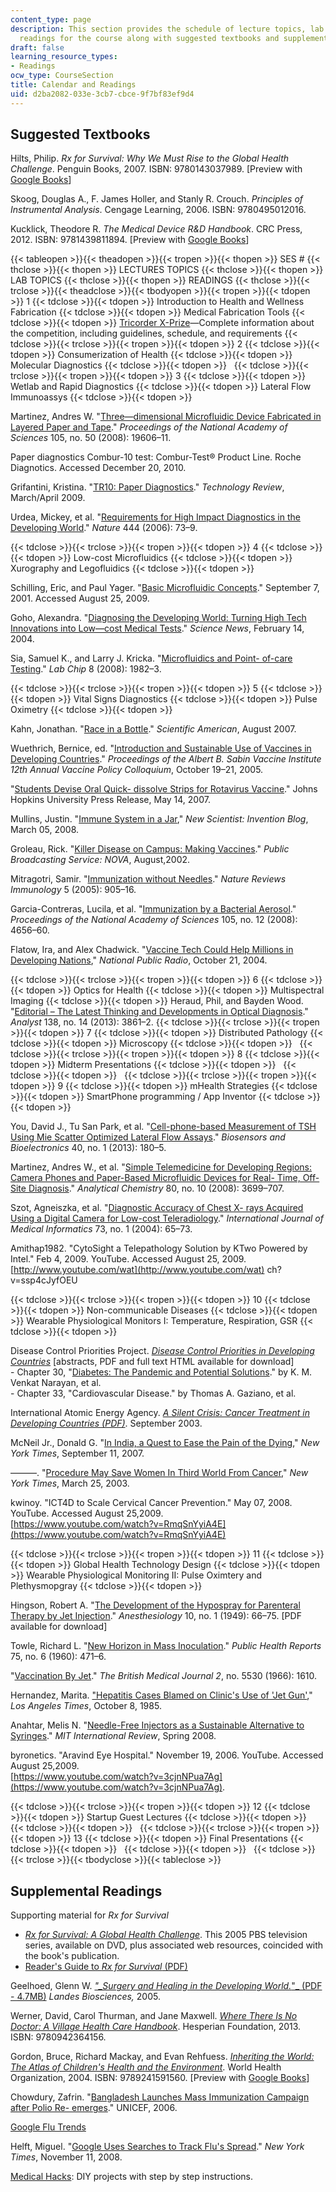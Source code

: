```yaml
---
content_type: page
description: This section provides the schedule of lecture topics, lab topics, and
  readings for the course along with suggested textbooks and supplementary readings.
draft: false
learning_resource_types:
- Readings
ocw_type: CourseSection
title: Calendar and Readings
uid: d2ba2082-033e-3cb7-cbce-9f7bf83ef9d4
---
```

## Suggested Textbooks

Hilts, Philip. *Rx for Survival: Why We Must Rise to the Global Health Challenge*. Penguin Books, 2007. ISBN: 9780143037989. \[Preview with [Google Books](http://books.google.com/books?id=C5q5-8m80LoC&printsec=frontcover)\]

Skoog, Douglas A., F. James Holler, and Stanly R. Crouch. *Principles of Instrumental Analysis*. Cengage Learning, 2006. ISBN: 9780495012016.

Kucklick, Theodore R. *The Medical Device R&D Handbook*. CRC Press, 2012. ISBN: 9781439811894. \[Preview with [Google Books](http://books.google.com/books?id=_zDx7xAM6ccC&printsec=frontcover)\]

{{< tableopen >}}{{< theadopen >}}{{< tropen >}}{{< thopen >}}
SES #
{{< thclose >}}{{< thopen >}}
LECTURES TOPICS
{{< thclose >}}{{< thopen >}}
LAB TOPICS
{{< thclose >}}{{< thopen >}}
READINGS
{{< thclose >}}{{< trclose >}}{{< theadclose >}}{{< tbodyopen >}}{{< tropen >}}{{< tdopen >}}
1
{{< tdclose >}}{{< tdopen >}}
Introduction to Health and Wellness Fabrication
{{< tdclose >}}{{< tdopen >}}
Medical Fabrication Tools
{{< tdclose >}}{{< tdopen >}}
[Tricorder X-Prize](https://www.xprize.org/prizes/tricorder)—Complete information about the competition, including guidelines, schedule, and requirements
{{< tdclose >}}{{< trclose >}}{{< tropen >}}{{< tdopen >}}
2
{{< tdclose >}}{{< tdopen >}}
Consumerization of Health
{{< tdclose >}}{{< tdopen >}}
Molecular Diagnostics
{{< tdclose >}}{{< tdopen >}}
 
{{< tdclose >}}{{< trclose >}}{{< tropen >}}{{< tdopen >}}
3
{{< tdclose >}}{{< tdopen >}}
Wetlab and Rapid Diagnostics
{{< tdclose >}}{{< tdopen >}}
Lateral Flow Immunoassys
{{< tdclose >}}{{< tdopen >}}

Martinez, Andres W. "[Three—dimensional Microfluidic Device Fabricated in Layered Paper and Tape](http://dx.doi.org/10.1073/pnas.0810903105)." *Proceedings of the National Academy of Sciences* 105, no. 50 (2008): 19606–11.

Paper diagnostics Combur-10 test: Combur-Test® Product Line. Roche Diagnotics. Accessed December 20, 2010.

Grifantini, Kristina. "[TR10: Paper Diagnostics](https://www.technologyreview.com/technology/tr10-paper-diagnostics/)." *Technology Review*, March/April 2009.

Urdea, Mickey, et al. "[Requirements for High Impact Diagnostics in the Developing World](http://dx.doi.org/10.1038/nature05448)." *Nature* 444 (2006): 73–9.

{{< tdclose >}}{{< trclose >}}{{< tropen >}}{{< tdopen >}}
4
{{< tdclose >}}{{< tdopen >}}
Low-cost Microfluidics
{{< tdclose >}}{{< tdopen >}}
Xurography and Legofluidics
{{< tdclose >}}{{< tdopen >}}

Schilling, Eric, and Paul Yager. "[Basic Microfluidic Concepts](http://faculty.washington.edu/yagerp/microfluidicstutorial/basicconcepts/basicconcepts.htm)." September 7, 2001. Accessed August 25, 2009.

Goho, Alexandra. "[Diagnosing the Developing World: Turning High Tech Innovations into Low—cost Medical Tests](https://www.sciencenews.org/article/diagnosing-developing-world)." *Science News*, February 14, 2004.

Sia, Samuel K., and Larry J. Kricka. "[Microfluidics and Point- of-care Testing](http://dx.doi.org/10.1039/b817915h)." *Lab Chip* 8 (2008): 1982–3.

{{< tdclose >}}{{< trclose >}}{{< tropen >}}{{< tdopen >}}
5
{{< tdclose >}}{{< tdopen >}}
Vital Signs Diagnostics
{{< tdclose >}}{{< tdopen >}}
Pulse Oximetry
{{< tdclose >}}{{< tdopen >}}

Kahn, Jonathan. "[Race in a Bottle](http://www.scientificamerican.com/article/race-in-a-bottle/)." *Scientific American*, August 2007.

Wuethrich, Bernice, ed. "[Introduction and Sustainable Use of Vaccines in Developing Countries](http://www.gatesfoundation.org/Media-Center/Press-Releases/2005/09/Sabin-Vaccine-Institute-Receives-150000-Grant)." *Proceedings of the Albert B. Sabin Vaccine Institute 12th Annual Vaccine Policy Colloquium*, October 19–21, 2005.

"[Students Devise Oral Quick- dissolve Strips for Rotavirus Vaccine](https://www.eurekalert.org/news-releases/757657#:~:text=The%20innovative%20drug%2Ddelivery%20system,child%20to%20swallow%20the%20vaccine.)." Johns Hopkins University Press Release, May 14, 2007.

Mullins, Justin. "[Immune System in a Jar](http://www.newscientist.com/blog/invention/2008/03/immune-system-in-jar.html)," *New Scientist: Invention Blog*, March 05, 2008.

Groleau, Rick. "[Killer Disease on Campus: Making Vaccines](http://www.pbs.org/wgbh/nova/body/making-vaccines.html)." *Public Broadcasting Service: NOVA*, August,2002.

Mitragotri, Samir. "[Immunization without Needles](http://dx.doi.org/10.1038/nri1728)." *Nature Reviews Immunology* 5 (2005): 905–16.

Garcia-Contreras, Lucila, et al. "[Immunization by a Bacterial Aerosol](http://dx.doi.org/10.1073/pnas.0800043105)." *Proceedings of the National Academy of Sciences* 105, no. 12 (2008): 4656–60.

Flatow, Ira, and Alex Chadwick. "[Vaccine Tech Could Help Millions in Developing Nations](http://www.npr.org/templates/story/story.php?storyId=4120487)," *National Public Radio*, October 21, 2004.

{{< tdclose >}}{{< trclose >}}{{< tropen >}}{{< tdopen >}}
6
{{< tdclose >}}{{< tdopen >}}
Optics for Health
{{< tdclose >}}{{< tdopen >}}
Multispectral Imaging
{{< tdclose >}}{{< tdopen >}}
Heraud, Phil, and Bayden Wood. "[Editorial – The Latest Thinking and Developments in Optical Diagnosis](http://dx.doi.org/10.1039/C3AN90052E)." *Analyst* 138, no. 14 (2013): 3861–2.
{{< tdclose >}}{{< trclose >}}{{< tropen >}}{{< tdopen >}}
7
{{< tdclose >}}{{< tdopen >}}
Distributed Pathology
{{< tdclose >}}{{< tdopen >}}
Microscopy
{{< tdclose >}}{{< tdopen >}}
 
{{< tdclose >}}{{< trclose >}}{{< tropen >}}{{< tdopen >}}
8
{{< tdclose >}}{{< tdopen >}}
Midterm Presentations
{{< tdclose >}}{{< tdopen >}}
 
{{< tdclose >}}{{< tdopen >}}
 
{{< tdclose >}}{{< trclose >}}{{< tropen >}}{{< tdopen >}}
9
{{< tdclose >}}{{< tdopen >}}
mHealth Strategies
{{< tdclose >}}{{< tdopen >}}
SmartPhone programming / App Inventor
{{< tdclose >}}{{< tdopen >}}

You, David J., Tu San Park, et al. "[Cell-phone-based Measurement of TSH Using Mie Scatter Optimized Lateral Flow Assays](http://dx.doi.org/10.1016/j.bios.2012.07.014)." *Biosensors and Bioelectronics* 40, no. 1 (2013): 180–5.

Martinez, Andres W., et al. "[Simple Telemedicine for Developing Regions: Camera Phones and Paper-Based Microfluidic Devices for Real- Time, Off-Site Diagnosis](http://dx.doi.org/10.1021/ac800112r)." *Analytical Chemistry* 80, no. 10 (2008): 3699–707.

Szot, Agneiszka, et al. "[Diagnostic Accuracy of Chest X- rays Acquired Using a Digital Camera for Low-cost Teleradiology](http://dx.doi.org/10.1016/j.ijmedinf.2003.10.002)." *International Journal of Medical Informatics* 73, no. 1 (2004): 65–73.

Amithap1982. "CytoSight a Telepathology Solution by KTwo Powered by Intel." Feb 4, 2009. YouTube. Accessed August 25, 2009. [http://www.youtube.com/wat](http://www.youtube.com/wat) ch?v=ssp4cJyfOEU

{{< tdclose >}}{{< trclose >}}{{< tropen >}}{{< tdopen >}}
10
{{< tdclose >}}{{< tdopen >}}
Non-communicable Diseases
{{< tdclose >}}{{< tdopen >}}
Wearable Physiological Monitors I: Temperature, Respiration, GSR
{{< tdclose >}}{{< tdopen >}}

Disease Control Priorities Project. [*Disease Control Priorities in Developing Countries*](https://www.dcp-3.org/sites/default/files/dcp2/DCPFM.pdf) \[abstracts, PDF and full text HTML available for download\]      
\- Chapter 30, "[Diabetes: The Pandemic and Potential Solutions](https://www.ncbi.nlm.nih.gov/books/NBK11777/)." by K. M. Venkat Narayan, et al.      
\- Chapter 33, "Cardiovascular Disease." by Thomas A. Gaziano, et al.

International Atomic Energy Agency. [*A Silent Crisis: Cancer Treatment in Developing Countries (PDF)*](https://inis.iaea.org/search/search.aspx?orig_q=RN:35024620). September 2003.

McNeil Jr., Donald G. "[In India, a Quest to Ease the Pain of the Dying](http://www.nytimes.com/2007/09/11/health/11pain.html?pagewanted=all&_r=0)," *New York Times*, September 11, 2007.

———. "[Procedure May Save Women In Third World From Cancer](http://www.nytimes.com/2003/03/25/health/procedure-may-save-women-in-third-world-from-cancer.html)," *New York Times*, March 25, 2003.

kwinoy. "ICT4D to Scale Cervical Cancer Prevention." May 07, 2008. YouTube. Accessed August 25,2009.      
[https://www.youtube.com/watch?v=RmqSnYyiA4E](https://www.youtube.com/watch?v=RmqSnYyiA4E)

{{< tdclose >}}{{< trclose >}}{{< tropen >}}{{< tdopen >}}
11
{{< tdclose >}}{{< tdopen >}}
Global Health Technology Design
{{< tdclose >}}{{< tdopen >}}
Wearable Physiological Monitoring II: Pulse Oximtery and Plethysmopgray
{{< tdclose >}}{{< tdopen >}}

Hingson, Robert A. "[The Development of the Hypospray for Parenteral Therapy by Jet Injection](https://pubmed.ncbi.nlm.nih.gov/18123044/)." *Anesthesiology* 10, no. 1 (1949): 66–75. \[PDF available for download\]

Towle, Richard L. "[New Horizon in Mass Inoculation](http://www.jstor.org/stable/4590834)." *Public Health Reports* 75, no. 6 (1960): 471–6.

"[Vaccination By Jet](http://ncbi.nlm.nih.gov/pmc/articles/PMC1944519/)." *The British Medical Journal 2*, no. 5530 (1966): 1610.

Hernandez, Marita. ["Hepatitis Cases Blamed on Clinic's Use of 'Jet Gun'](http://articles.latimes.com/1985-10-08/local/me-15327_1_injection-gun)," *Los Angeles Times*, October 8, 1985.

Anahtar, Melis N. "[Needle-Free Injectors as a Sustainable Alternative to Syringes](http://web.mit.edu/mitir/2008/spring/needle.html)." *MIT International Review*, Spring 2008.

byronetics. "Aravind Eye Hospital." November 19, 2006. YouTube. Accessed August 25,2009.      
[https://www.youtube.com/watch?v=3cjnNPua7Ag](https://www.youtube.com/watch?v=3cjnNPua7Ag).

{{< tdclose >}}{{< trclose >}}{{< tropen >}}{{< tdopen >}}
12
{{< tdclose >}}{{< tdopen >}}
Startup Guest Lectures
{{< tdclose >}}{{< tdopen >}}
 
{{< tdclose >}}{{< tdopen >}}
 
{{< tdclose >}}{{< trclose >}}{{< tropen >}}{{< tdopen >}}
13
{{< tdclose >}}{{< tdopen >}}
Final Presentations
{{< tdclose >}}{{< tdopen >}}
 
{{< tdclose >}}{{< tdopen >}}
 
{{< tdclose >}}{{< trclose >}}{{< tbodyclose >}}{{< tableclose >}}

## Supplemental Readings

Supporting material for *Rx for Survival*

- [*Rx for Survival: A Global Health Challenge*](http://www.pbs.org/wgbh/rxforsurvival/index.html). This 2005 PBS television series, available on DVD, plus associated web resources, coincided with the book's publication.
- [Reader's Guide to *Rx for Survival* (PDF)](http://www-tc.pbs.org/wgbh/rxforsurvival/pdf/Rx_PenguinReadGuide.pdf)

Geelhoed, Glenn W. [*"\_Surgery and Healing in the Developing World.*"\_ (PDF - 4.7MB)](http://www.dartmouth-hitchcock.org/dhmc-internet-upload/file_collection/geelhoed_surgery.pdf) *Landes Biosciences,* 2005.

Werner, David, Carol Thurman, and Jane Maxwell. [*Where There Is No Doctor: A Village Health Care Handbook*](http://store.hesperian.org/HB/prod/B010R.html). Hesperian Foundation, 2013. ISBN: 9780942364156.

Gordon, Bruce, Richard Mackay, and Evan Rehfuess. [*Inheriting the World: The Atlas of Children's Health and the Environment*](http://www.who.int/ceh/publications/atlas/en/). World Health Organization, 2004. ISBN: 9789241591560. \[Preview with [Google Books](http://books.google.com/books?id=Kd38N3odqJMC&printsec=frontcover)\]

Chowdury, Zafrin. "[Bangladesh Launches Mass Immunization Campaign after Polio Re- emerges](http://www.unicef.org/infobycountry/bangladesh_33390.html)." UNICEF, 2006.

[Google Flu Trends](http://www.google.org/flutrends/us/#US)

Helft, Miguel. "[Google Uses Searches to Track Flu's Spread](http://www.nytimes.com/2008/11/12/technology/internet/12flu.html?_r=0)." *New York Times*, November 11, 2008.

[Medical Hacks](http://hackaday.com/category/medical-hacks/): DIY projects with step by step instructions.